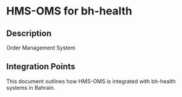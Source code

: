 # HMS-OMS for bh-health

## Description

Order Management System

## Integration Points

This document outlines how HMS-OMS is integrated with bh-health systems in Bahrain.
